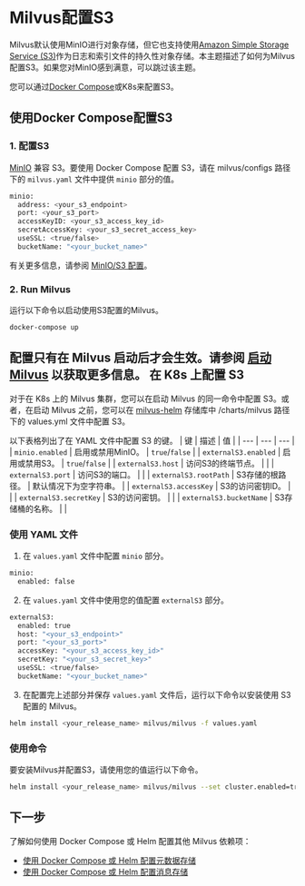 
Milvus配置S3
===

Milvus默认使用MinIO进行对象存储，但它也支持使用[Amazon Simple Storage Service (S3)](https://aws.amazon.com/s3/)作为日志和索引文件的持久性对象存储。本主题描述了如何为Milvus配置S3。如果您对MinIO感到满意，可以跳过该主题。

您可以通过[Docker Compose](https://docs.docker.com/get-started/overview/)或K8s来配置S3。

使用Docker Compose配置S3
--------------------------------

### 1. 配置S3
[MinIO](https://min.io/product/overview) 兼容 S3。要使用 Docker Compose 配置 S3，请在 milvus/configs 路径下的 `milvus.yaml` 文件中提供 `minio` 部分的值。

```bash
minio:
  address: <your_s3_endpoint>
  port: <your_s3_port>
  accessKeyID: <your_s3_access_key_id>
  secretAccessKey: <your_s3_secret_access_key>
  useSSL: <true/false>
  bucketName: "<your_bucket_name>"

```

有关更多信息，请参阅 [MinIO/S3 配置](configure_minio.md)。

### 2. Run Milvus

运行以下命令以启动使用S3配置的Milvus。

```bash
docker-compose up

```
配置只有在 Milvus 启动后才会生效。请参阅 [启动Milvus](https://milvus.io/docs/install_standalone-docker.md#Start-Milvus) 以获取更多信息。
在 K8s 上配置 S3
-------------------

对于在 K8s 上的 Milvus 集群，您可以在启动 Milvus 的同一命令中配置 S3。或者，在启动 Milvus 之前，您可以在 [milvus-helm](https://github.com/milvus-io/milvus-helm) 存储库中 /charts/milvus 路径下的 values.yml 文件中配置 S3。

以下表格列出了在 YAML 文件中配置 S3 的键。
| 键 | 描述 | 值 |
| --- | --- | --- |
| `minio.enabled` | 启用或禁用MinIO。 | `true`/`false` |
| `externalS3.enabled` | 启用或禁用S3。 | `true`/`false` |
| `externalS3.host` | 访问S3的终端节点。 |  |
| `externalS3.port` | 访问S3的端口。 |  |
| `externalS3.rootPath` | S3存储的根路径。 | 默认情况下为空字符串。 |
| `externalS3.accessKey` | S3的访问密钥ID。 |  |
| `externalS3.secretKey` | S3的访问密钥。 |  |
| `externalS3.bucketName` | S3存储桶的名称。 |  |

### 使用 YAML 文件

1. 在 `values.yaml` 文件中配置 `minio` 部分。

```bash
minio:
  enabled: false

```

2. 在 `values.yaml` 文件中使用您的值配置 `externalS3` 部分。

```bash
externalS3:
  enabled: true
  host: "<your_s3_endpoint>"
  port: "<your_s3_port>"
  accessKey: "<your_s3_access_key_id>"
  secretKey: "<your_s3_secret_key>"
  useSSL: <true/false>
  bucketName: "<your_bucket_name>"

```

3. 在配置完上述部分并保存 `values.yaml` 文件后，运行以下命令以安装使用 S3 配置的 Milvus。

```bash
helm install <your_release_name> milvus/milvus -f values.yaml

```

### 使用命令

要安装Milvus并配置S3，请使用您的值运行以下命令。

```bash
helm install <your_release_name> milvus/milvus --set cluster.enabled=true  --set minio.enabled=false --set externalS3.enabled=true --set externalS3.host=<your_s3_endpoint> --set externalS3.port=<your_s3_port> --set externalS3.accessKey=<your_s3_access_key_id> --set externalS3.secretKey=<your_s3_secret_key> --set externalS3.bucketName=<your_bucket_name>

```
下一步
----------

了解如何使用 Docker Compose 或 Helm 配置其他 Milvus 依赖项：

* [使用 Docker Compose 或 Helm 配置元数据存储](deploy_etcd.md)
* [使用 Docker Compose 或 Helm 配置消息存储](deploy_pulsar.md)